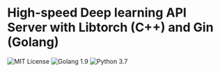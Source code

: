 # High-speed Deep learning API Server with Libtorch (C++) and Gin (Golang)

![MIT License](https://img.shields.io/github/license/shunk031/libtorch-gin-api-server.svg)
![Golang 1.9](https://img.shields.io/badge/golang-1.9%2B-blue.svg)
![Python 3.7](https://img.shields.io/badge/python-3.7%2B-brightgreen.svg)

